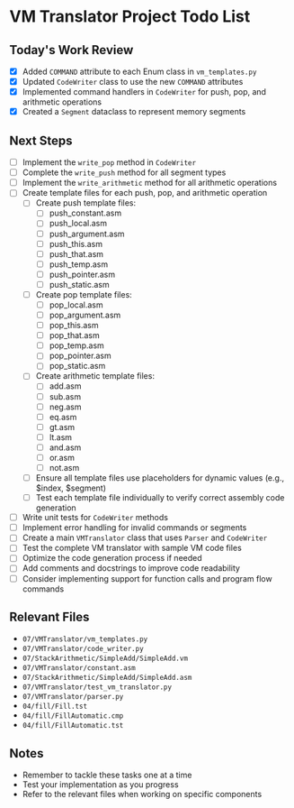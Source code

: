# VM Translator Project Todo List

## Today's Work Review
- [x] Added `COMMAND` attribute to each Enum class in `vm_templates.py`
- [x] Updated `CodeWriter` class to use the new `COMMAND` attributes
- [x] Implemented command handlers in `CodeWriter` for push, pop, and arithmetic operations
- [x] Created a `Segment` dataclass to represent memory segments

## Next Steps
- [ ] Implement the `write_pop` method in `CodeWriter` 
- [ ] Complete the `write_push` method for all segment types
- [ ] Implement the `write_arithmetic` method for all arithmetic operations
- [ ] Create template files for each push, pop, and arithmetic operation
  - [ ] Create push template files:
    - [ ] push_constant.asm
    - [ ] push_local.asm
    - [ ] push_argument.asm
    - [ ] push_this.asm
    - [ ] push_that.asm
    - [ ] push_temp.asm
    - [ ] push_pointer.asm
    - [ ] push_static.asm
  - [ ] Create pop template files:
    - [ ] pop_local.asm
    - [ ] pop_argument.asm
    - [ ] pop_this.asm
    - [ ] pop_that.asm
    - [ ] pop_temp.asm
    - [ ] pop_pointer.asm
    - [ ] pop_static.asm
  - [ ] Create arithmetic template files:
    - [ ] add.asm
    - [ ] sub.asm
    - [ ] neg.asm
    - [ ] eq.asm
    - [ ] gt.asm
    - [ ] lt.asm
    - [ ] and.asm
    - [ ] or.asm
    - [ ] not.asm
  - [ ] Ensure all template files use placeholders for dynamic values (e.g., $index, $segment)
  - [ ] Test each template file individually to verify correct assembly code generation
- [ ] Write unit tests for `CodeWriter` methods
- [ ] Implement error handling for invalid commands or segments
- [ ] Create a main `VMTranslator` class that uses `Parser` and `CodeWriter`
- [ ] Test the complete VM translator with sample VM code files
- [ ] Optimize the code generation process if needed
- [ ] Add comments and docstrings to improve code readability
- [ ] Consider implementing support for function calls and program flow commands

## Relevant Files
- `07/VMTranslator/vm_templates.py`
- `07/VMTranslator/code_writer.py`
- `07/StackArithmetic/SimpleAdd/SimpleAdd.vm`
- `07/VMTranslator/constant.asm`
- `07/StackArithmetic/SimpleAdd/SimpleAdd.asm`
- `07/VMTranslator/test_vm_translator.py`
- `07/VMTranslator/parser.py`
- `04/fill/Fill.tst`
- `04/fill/FillAutomatic.cmp`
- `04/fill/FillAutomatic.tst`

## Notes
- Remember to tackle these tasks one at a time
- Test your implementation as you progress
- Refer to the relevant files when working on specific components